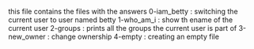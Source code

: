 this file contains the files with the answers
0-iam_betty : switching the current user to user named betty
1-who_am_i : show th ename of the current user
2-groups : prints all the groups the current user is part of
3-new_owner : change ownership
4-empty : creating an empty file
